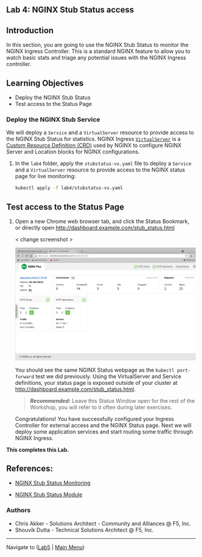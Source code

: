 ## Lab 4: NGINX Stub Status access

## Introduction

In this section, you are going to use the NGINX Stub Status to monitor the NGINX Ingress Controller. This is a standard NGINX feature to allow you to watch basic stats and triage any potential issues with the NGINX Ingress controller.

## Learning Objectives

- Deploy the NGINX Stub Status
- Test access to the Status Page

### Deploy the NGINX Stub Service

We will deploy a `Service` and a `VirtualServer` resource to provide access to the NGINX Stub Status for statistics.  NGINX Ingress [`VirtualServer`](https://docs.nginx.com/nginx-ingress-controller/configuration/virtualserver-and-virtualserverroute-resources/) is a [Custom Resource Definition (CRD)](https://kubernetes.io/docs/concepts/extend-kubernetes/api-extension/custom-resources/) used by NGINX to configure NGINX Server and Location blocks for NGINX configurations.


1. In the `lab4` folder, apply the `stubstatus-vs.yaml` file to deploy a `Service` and a `VirtualServer` resource to provide access to the NGINX status page for live monitoring:

    ```bash
    kubectl apply -f lab4/stubstatus-vs.yaml
    ```

## Test access to the Status Page

1. Open a new Chrome web browser tab, and click the Status Bookmark, or directly open http://dashboard.example.com/stub_status.html
    
    < change screenshot >
 
    ![StubStatus](media/lab4_dashboard.png)

    You should see the same NGINX Status webpage as the `kubectl port-forward` test we did previously. Using the VirtualServer and Service definitions, your status page is exposed outside of your cluster at http://dashboard.example.com/stub_status.html.  

    > **_Recommended:_** Leave this Status Window open for the rest of the Workshop, you will refer to it often during later exercises.

    Congratulations! You have successfully configured your Ingress Controller for external access and the NGINX Status page.  Next we will deploy some application services and start routing some traffic through NGINX Ingress.

**This completes this Lab.**

## References:

- [NGINX Stub Status Monitoring](https://docs.nginx.com/nginx-ingress-controller/logging-and-monitoring/status-page/)

- [NGINX Stub Status Module](https://nginx.org/en/docs/http/ngx_http_stub_status_module.html)


### Authors
- Chris Akker - Solutions Architect - Community and Alliances @ F5, Inc.
- Shouvik Dutta - Technical Solutions Architect @ F5, Inc.

-------------

Navigate to ([Lab5](../lab5/readme.md) | [Main Menu](../LabGuide.md))

